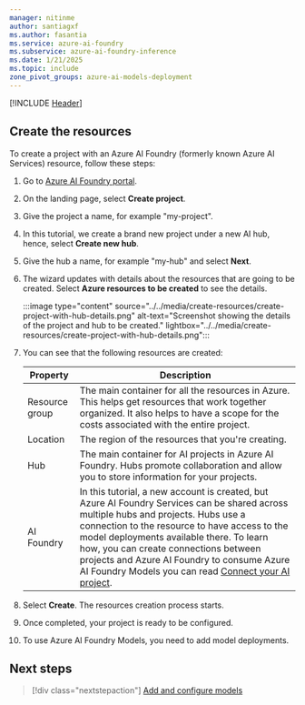 ```yaml
---
manager: nitinme
author: santiagxf
ms.author: fasantia 
ms.service: azure-ai-foundry
ms.subservice: azure-ai-foundry-inference
ms.date: 1/21/2025
ms.topic: include
zone_pivot_groups: azure-ai-models-deployment
---
```


[!INCLUDE [Header](intro.md)]

## Create the resources

To create a project with an Azure AI Foundry (formerly known Azure AI Services) resource, follow these steps:

1. Go to [Azure AI Foundry portal](https://ai.azure.com/?cid=learnDocs).

2. On the landing page, select **Create project**.

3. Give the project a name, for example "my-project".

4. In this tutorial, we create a brand new project under a new AI hub, hence, select **Create new hub**.

5. Give the hub a name, for example "my-hub" and select **Next**.

6. The wizard updates with details about the resources that are going to be created. Select **Azure resources to be created** to see the details.

    :::image type="content" source="../../media/create-resources/create-project-with-hub-details.png" alt-text="Screenshot showing the details of the project and hub to be created." lightbox="../../media/create-resources/create-project-with-hub-details.png":::    

7. You can see that the following resources are created:

    | Property       | Description |
    | -------------- | ----------- |
    | Resource group | The main container for all the resources in Azure. This helps get resources that work together organized. It also helps to have a scope for the costs associated with the entire project. |
    | Location       | The region of the resources that you're creating. |
    | Hub            | The main container for AI projects in Azure AI Foundry. Hubs promote collaboration and allow you to store information for your projects. |
    | AI Foundry    | In this tutorial, a new account is created, but Azure AI Foundry Services can be shared across multiple hubs and projects. Hubs use a connection to the resource to have access to the model deployments available there. To learn how, you can create connections between projects and Azure AI Foundry to consume Azure AI Foundry Models you can read [Connect your AI project](../../how-to/configure-project-connection.md). |

8. Select **Create**. The resources creation process starts. 

9. Once completed, your project is ready to be configured.

10. To use Azure AI Foundry Models, you need to add model deployments.

## Next steps

> [!div class="nextstepaction"]
> [Add and configure models](../../how-to/create-model-deployments.md)
